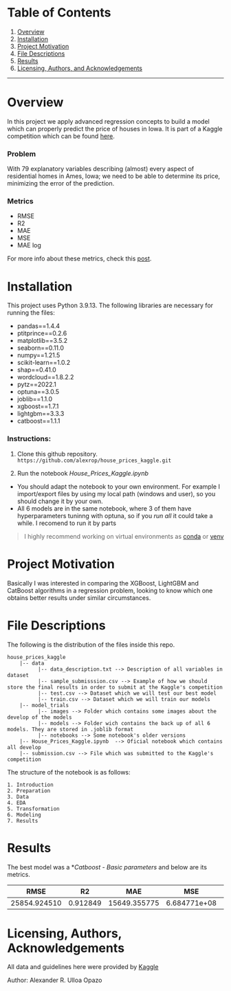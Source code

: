 # Table of Contents

1. [Overview](#overview)
2. [Installation](#installation)
3. [Project Motivation](#motivation)
4. [File Descriptions](#files)
5. [Results](#results)
6. [Licensing, Authors, and Acknowledgements](#licensing)

---

# Overview <a name="overview"></a>

In this project we apply advanced regression concepts to build a model which can properly predict the price of houses in Iowa. It is part of a Kaggle competition which can be found [here](https://www.kaggle.com/competitions/house-prices-advanced-regression-techniques/overview/description).

### Problem
 
With 79 explanatory variables describing (almost) every aspect of residential homes in Ames, Iowa; we need to be able to determine its price, minimizing the error of the prediction. 
  
### Metrics

  - RMSE
  - R2
  - MAE
  - MSE
  - MAE log 

For more info about these metrics, check this [post](https://towardsdatascience.com/what-are-the-best-metrics-to-evaluate-your-regression-model-418ca481755b).

# Installation <a name="installation"></a>

This project uses Python 3.9.13. The following libraries are necessary for running the files: 

  - pandas==1.4.4
  - ptitprince==0.2.6
  - matplotlib==3.5.2
  - seaborn==0.11.0
  - numpy==1.21.5
  - scikit-learn==1.0.2
  - shap==0.41.0
  - wordcloud==1.8.2.2
  - pytz==2022.1
  - optuna==3.0.5
  - joblib==1.1.0
  - xgboost==1.7.1
  - lightgbm==3.3.3
  - catboost==1.1.1

### Instructions:

1. Clone this github repository.
`https://github.com/alexrop/house_prices_kaggle.git`

2. Run the notebook *House_Prices_Kaggle.ipynb*

  - You should adapt the notebook to your own environment. For example I import/export files by using my local path (windows and user), so you should change it by your own.
  - All 6 models are in the same notebook, where 3 of them have hyperparameters tuninng with optuna, so if you *run all* it could take a while. I recomend to run it by parts
> I highly recommend working on virtual environments as [conda](https://conda.io/projects/conda/en/latest/user-guide/tasks/manage-environments.html#activating-an-environment) or [venv](https://docs.python.org/3.6/library/venv.html) 



# Project Motivation <a name="motivation"></a>

Basically I was interested in comparing the XGBoost, LightGBM and CatBoost algorithms in a regression problem, looking to know which one obtains better results under similar circumstances. 

# File Descriptions <a name="files"></a>

The following is the distribution of the files inside this repo.

```
house_prices_kaggle
    |-- data
          |-- data_description.txt --> Description of all variables in dataset
          |-- sample_submisssion.csv --> Example of how we should store the final results in order to submit at the Kaggle's competition
          |-- test.csv --> Dataset which we will test our best model
          |-- train.csv --> Dataset which we will train our models
    |-- model_trials
          |-- images --> Folder which contains some images about the develop of the models
          |-- models --> Folder wich contains the back up of all 6 models. They are stored in .joblib format
          |-- notebooks --> Some notebook's older versions
    |-- House_Prices_Kaggle.ipynb  --> Oficial notebook which contains all develop
    |-- submission.csv --> File which was submitted to the Kaggle's competition

```
The structure of the notebook is as follows:

    1. Introduction
    2. Preparation
    3. Data
    4. EDA
    5. Transformation
    6. Modeling
    7. Results

# Results <a name="results"></a>

The best model was a **Catboost - Basic parameters* and below are its metrics.


| RMSE | R2 |	MAE | MSE | MAE log | 
|---|---|---|---|---|
| 25854.924510	| 0.912849	| 15649.355775 | 6.684771e+08 | 0.018547 |


# Licensing, Authors, Acknowledgements <a name="licensing"></a>

All data and guidelines here were provided by [Kaggle](https://www.kaggle.com/competitions/house-prices-advanced-regression-techniques/overview/description)

Author: Alexander R. Ulloa Opazo
